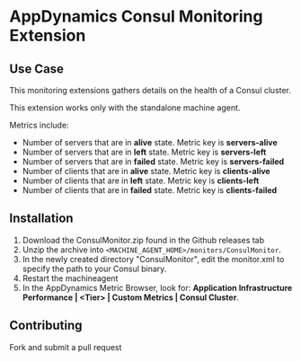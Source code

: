 # AppDynamics Consul Monitoring Extension

## Use Case
This monitoring extensions gathers details on the health of a Consul cluster.

This extension works only with the standalone machine agent.

Metrics include:

* Number of servers that are in **alive** state. Metric key is **servers-alive**
* Number of servers that are in **left** state. Metric key is **servers-left**
* Number of servers that are in **failed** state. Metric key is **servers-failed**
* Number of clients that are in **alive** state. Metric key is **clients-alive**
* Number of clients that are in **left** state. Metric key is **clients-left**
* Number of clients that are in **failed** state. Metric key is **clients-failed**

## Installation
1. Download the ConsulMonitor.zip found in the Github releases tab
2. Unzip the archive into `<MACHINE_AGENT_HOME>/monitors/ConsulMonitor`.
3. In the newly created directory "ConsulMonitor", edit the monitor.xml to specify the path to your Consul binary.
4. Restart the machineagent
5. In the AppDynamics Metric Browser, look for: **Application Infrastructure Performance | <Tier\> | Custom Metrics | Consul Cluster**.


## Contributing

Fork and submit a pull request